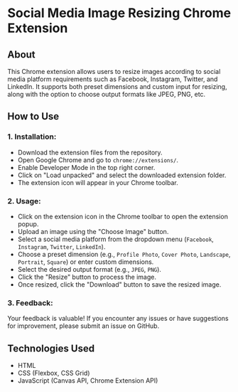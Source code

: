 # Social Media Image Resizing Chrome Extension

## About
This Chrome extension allows users to resize images according to social media platform requirements such as Facebook, Instagram, Twitter, and LinkedIn. It supports both preset dimensions and custom input for resizing, along with the option to choose output formats like JPEG, PNG, etc.

## How to Use

### 1. Installation:
   - Download the extension files from the repository.
   - Open Google Chrome and go to `chrome://extensions/`.
   - Enable Developer Mode in the top right corner.
   - Click on "Load unpacked" and select the downloaded extension folder.
   - The extension icon will appear in your Chrome toolbar.

### 2. Usage:
   - Click on the extension icon in the Chrome toolbar to open the extension popup.
   - Upload an image using the "Choose Image" button.
   - Select a social media platform from the dropdown menu (`Facebook`, `Instagram`, `Twitter`, `LinkedIn`).
   - Choose a preset dimension (e.g., `Profile Photo`, `Cover Photo`, `Landscape`, `Portrait`, `Square`) or enter custom dimensions.
   - Select the desired output format (e.g., `JPEG`, `PNG`).
   - Click the "Resize" button to process the image.
   - Once resized, click the "Download" button to save the resized image.

### 3. Feedback:
Your feedback is valuable! If you encounter any issues or have suggestions for improvement, please submit an issue on GitHub.

## Technologies Used
- HTML
- CSS (Flexbox, CSS Grid)
- JavaScript (Canvas API, Chrome Extension API)

